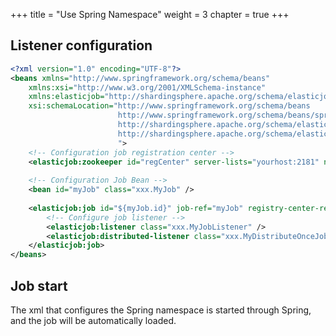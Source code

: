 +++
title = "Use Spring Namespace"
weight = 3
chapter = true
+++

## Listener configuration

```xml
<?xml version="1.0" encoding="UTF-8"?>
<beans xmlns="http://www.springframework.org/schema/beans"
    xmlns:xsi="http://www.w3.org/2001/XMLSchema-instance"
    xmlns:elasticjob="http://shardingsphere.apache.org/schema/elasticjob"
    xsi:schemaLocation="http://www.springframework.org/schema/beans 
                        http://www.springframework.org/schema/beans/spring-beans.xsd 
                        http://shardingsphere.apache.org/schema/elasticjob
                        http://shardingsphere.apache.org/schema/elasticjob/elasticjob.xsd
                        ">
    <!-- Configuration job registration center -->
    <elasticjob:zookeeper id="regCenter" server-lists="yourhost:2181" namespace="my-job" base-sleep-time-milliseconds="1000" max-sleep-time-milliseconds="3000" max-retries="3" />
    
    <!-- Configuration Job Bean -->
    <bean id="myJob" class="xxx.MyJob" />
    
    <elasticjob:job id="${myJob.id}" job-ref="myJob" registry-center-ref="regCenter" sharding-total-count="3" cron="0/1 * * * * ?">
        <!-- Configure job listener -->
        <elasticjob:listener class="xxx.MyJobListener" />
        <elasticjob:distributed-listener class="xxx.MyDistributeOnceJobListener" started-timeout-milliseconds="10000" completed-timeout-milliseconds="20000" />
    </elasticjob:job>
</beans>
```

## Job start

The xml that configures the Spring namespace is started through Spring, and the job will be automatically loaded.


